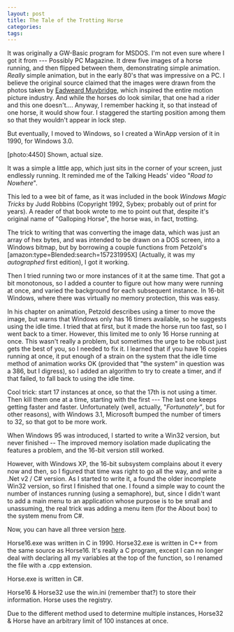 ```yaml
---
layout: post
title: The Tale of the Trotting Horse
categories: 
tags: 
---
```


It was originally a GW-Basic program for MSDOS.  I'm not even sure where I got it from --- Possibly PC Magazine.  It drew five images of a horse running, and then flipped between them, demonstrating simple animation.  *Really* simple animation, but in the early 80's that was impressive on a PC. I believe the original source claimed that the images were drawn from the photos taken by [Eadweard Muybridge](http://en.wikipedia.org/wiki/Eadweard_Muybridge), which inspired the entire motion picture industry.  And while the horses do look similar, that one had a rider and this one doesn't.... Anyway, I remember hacking it, so that instead of one horse, it would show four.  I staggered the starting position among them so that they wouldn't appear in lock step.
  
But eventually, I moved to Windows, so I created a WinApp version of it in 1990, for Windows 3.0.

  [photo:4450]  Shown, actual size.
  
It was a simple a little app, which just sits in the corner of your screen, just endlessly running.  It reminded me of the Talking Heads' video "*Road to Nowhere*".
  
This led to a wee bit of fame, as it was included in the book *Windows Magic Tricks* by Judd Robbins (Copyright 1992, Sybex; probably out of print for years).  A reader of that book wrote to me to point out that, despite it's original name of "Galloping Horse", the horse was, in fact, trotting.
  
The trick to writing that was converting the image data, which was just an array of hex bytes, and was intended to be drawn on a DOS screen, into a Windows bitmap, but by borrowing a couple functions from Petzold's [amazon:type=Blended:search=157231995X] (Actually, it was my *autographed* first edition), I got it working.
  
Then I tried running two or more instances of it at the same time.  That got a bit monotonous, so I added a counter to figure out how many were running at once, and varied the background for each subsequent instance.  In 16-bit Windows, where there was virtually no memory protection, this was easy.

In his chapter on animation, Petzold describes using a timer to move the image, but warns that Windows only has 16 timers available, so he suggests using the idle time.  I tried that at first, but it made the horse run too fast, so I went back to a timer.  However, this limited me to only 16 Horse running at once.  This wasn't really a problem, but sometimes the urge to be robust just gets the best of you, so I needed to fix it.  I learned that if you have 16 copies running at once, it put enough of a strain on the system that the idle time method of animation works OK (provided that "the system" in question was a 386, but I digress), so I added an algorithm to try to create a timer, and if that failed, to fall back to using the idle time.

Cool trick: start 17 instances at once, so that the 17th is not using a timer.  Then kill them one at a time, starting with the first --- The last one keeps getting faster and faster.  Unfortunately (well, actually, "*Fortunately"*, but for other reasons), with Windows 3.1, Microsoft bumped the number of timers to 32, so that got to be more work.

When Windows 95 was introduced, I started to write a Win32 version, but never finished -- The improved memory isolation made duplicating the features a problem, and the 16-bit version still worked.

However, with Windows XP, the 16-bit subsystem complains about it every now and then, so I figured that time was right to go all the way, and write a .Net v2 / C# version.  As I started to write it, a found the older incomplete Win32 version, so first I finished that one.  I found a simple way to count the number of instances running (using a semaphore), but, since I didn't want to add a main menu to an application whose purpose is to be small and unassuming, the real trick was adding a menu item (for the About box) to the system menu from C#.

Now, you can have all three version [here](/files/Horse.zip).

Horse16.exe was written in C in 1990.
Horse32.exe is written in C++ from the same source as Horse16.  It's really a C program, except I can no longer deal with declaring all my variables at the top of the function, so I renamed the file with a .cpp extension.

Horse.exe is written in C#.

Horse16 &amp; Horse32 use the win.ini (remember that?) to store their information.  Horse uses the registry.

Due to the different method used to determine multiple instances, Horse32 &amp; Horse have an arbitrary limit of 100 instances at once.
